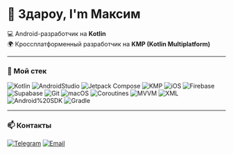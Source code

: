 # 👋 Здароу, I'm Максим

💻 Android-разработчик на **Kotlin**  
🌍 Кроссплатформенный разработчик на **KMP (Kotlin Multiplatform)**  

---

### 🚀 Мой стек
![Kotlin](https://img.shields.io/badge/Kotlin-7F52FF?logo=kotlin&logoColor=white)
![AndroidStudio](https://img.shields.io/badge/Android%20Studio-3DDC84?logo=androidstudio&logoColor=white)
![Jetpack Compose](https://img.shields.io/badge/Jetpack%20Compose-4285F4?logo=jetpackcompose&logoColor=white)
![KMP](https://img.shields.io/badge/Kotlin%20Multiplatform-7F52FF?logo=kotlin&logoColor=white)
![iOS](https://img.shields.io/badge/iOS-000000?logo=apple&logoColor=white)
![Firebase](https://img.shields.io/badge/Firebase-FFCA28?logo=firebase&logoColor=black)
![Supabase](https://img.shields.io/badge/Supabase-3ECF8E?logo=supabase&logoColor=white)
![Git](https://img.shields.io/badge/Git-F05032?logo=git&logoColor=white)
![macOS](https://img.shields.io/badge/macOS-000000?logo=apple&logoColor=white)
![Coroutines](https://img.shields.io/badge/Coroutines-0095D5?logo=kotlin&logoColor=white)
![MVVM](https://img.shields.io/badge/MVVM-5C2D91?logo=android&logoColor=white)
![XML](https://img.shields.io/badge/XML-FF6600?logo=w3c&logoColor=white)
![Android%20SDK](https://img.shields.io/badge/Android%20SDK-3DDC84?logo=android&logoColor=white)
![Gradle](https://img.shields.io/badge/Gradle-02303A?logo=gradle&logoColor=white)


---

### 📫 Контакты
[![Telegram](https://img.shields.io/badge/Telegram-2CA5E0?logo=telegram&logoColor=white)](https://t.me/miksxr)
[![Email](https://img.shields.io/badge/Email-D14836?logo=gmail&logoColor=white)](mikser551@gmail.com)
